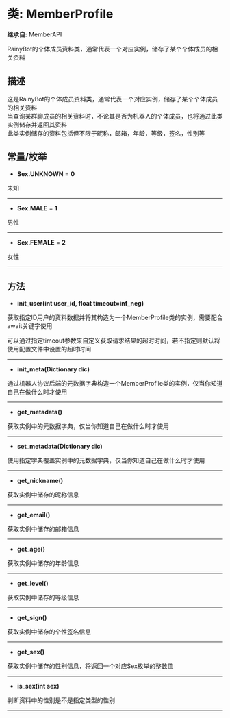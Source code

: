 # 类: MemberProfile  
  
**继承自:** MemberAPI  
  
RainyBot的个体成员资料类，通常代表一个对应实例，储存了某个个体成员的相关资料  
  
## 描述  
  
这是RainyBot的个体成员资料类，通常代表一个对应实例，储存了某个个体成员的相关资料   
当查询某群聊成员的相关资料时，不论其是否为机器人的个体成员，也将通过此类实例储存并返回其资料   
此类实例储存的资料包括但不限于昵称，邮箱，年龄，等级，签名，性别等  
  
## 常量/枚举  
  
- **Sex.UNKNOWN** = **0**  
  
未知  
  
---  
  
- **Sex.MALE** = **1**  
  
男性  
  
---  
  
- **Sex.FEMALE** = **2**  
  
女性  
  
---  
  
## 方法 
  
- **init_user(int user_id, float timeout=inf_neg)**  
  
获取指定ID用户的资料数据并将其构造为一个MemberProfile类的实例，需要配合await关键字使用   
  
可以通过指定timeout参数来自定义获取请求结果的超时时间，若不指定则默认将使用配置文件中设置的超时时间  
  
---  
  
- **init_meta(Dictionary dic)**  
  
通过机器人协议后端的元数据字典构造一个MemberProfile类的实例，仅当你知道自己在做什么时才使用  
  
---  
  
- **get_metadata()**  
  
获取实例中的元数据字典，仅当你知道自己在做什么时才使用  
  
---  
  
- **set_metadata(Dictionary dic)**  
  
使用指定字典覆盖实例中的元数据字典，仅当你知道自己在做什么时才使用  
  
---  
  
- **get_nickname()**  
  
获取实例中储存的昵称信息  
  
---  
  
- **get_email()**  
  
获取实例中储存的邮箱信息  
  
---  
  
- **get_age()**  
  
获取实例中储存的年龄信息  
  
---  
  
- **get_level()**  
  
获取实例中储存的等级信息  
  
---  
  
- **get_sign()**  
  
获取实例中储存的个性签名信息  
  
---  
  
- **get_sex()**  
  
获取实例中储存的性别信息，将返回一个对应Sex枚举的整数值  
  
---  
  
- **is_sex(int sex)**  
  
判断资料中的性别是不是指定类型的性别  
  
---  
  

